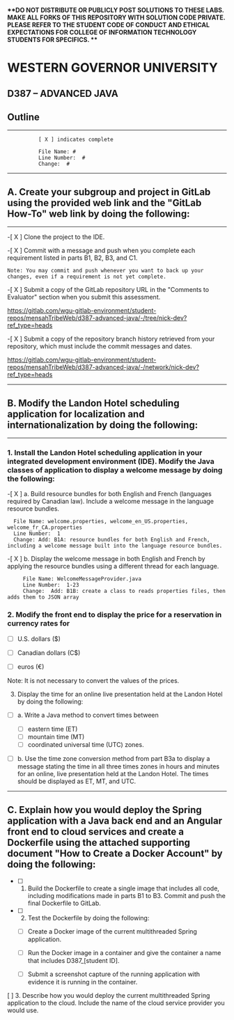<strong> **DO NOT DISTRIBUTE OR PUBLICLY POST SOLUTIONS TO THESE LABS. MAKE ALL FORKS OF THIS REPOSITORY WITH SOLUTION CODE PRIVATE. PLEASE REFER TO THE STUDENT CODE OF CONDUCT AND ETHICAL EXPECTATIONS FOR COLLEGE OF INFORMATION TECHNOLOGY STUDENTS FOR SPECIFICS. ** </strong>

# WESTERN GOVERNOR UNIVERSITY 
## D387 – ADVANCED JAVA

## Outline

<hr/>

              [ X ] indicates complete

              File Name: #
              Line Number:  #
              Change:  #

<hr/>

##  A.  Create your subgroup and project in GitLab using the provided web link and the "GitLab How-To" web link by doing the following:

<hr/>

 -[ X ]  Clone the project to the IDE.

 -[ X ]   Commit with a message and push when you complete each requirement listed in parts B1, B2, B3, and C1.


    Note: You may commit and push whenever you want to back up your changes, even if a requirement is not yet complete.


-[ X ]   Submit a copy of the GitLab repository URL in the "Comments to Evaluator" section when you submit this assessment.

https://gitlab.com/wgu-gitlab-environment/student-repos/mensahTribeWeb/d387-advanced-java/-/tree/nick-dev?ref_type=heads

-[ X ]   Submit a copy of the repository branch history retrieved from your repository, which must include the commit messages and dates.

https://gitlab.com/wgu-gitlab-environment/student-repos/mensahTribeWeb/d387-advanced-java/-/network/nick-dev?ref_type=heads

<hr/>

## B.  Modify the Landon Hotel scheduling application for localization and internationalization by doing the following:

<hr/>

### 1.   Install the Landon Hotel scheduling application in your integrated development environment (IDE). Modify the Java classes of application to display a welcome message by doing the following:



  -[ X ] a.  Build resource bundles for both English and French (languages required by Canadian law). Include a welcome message in the language resource bundles.
 
      File Name: welcome.properties, welcome_en_US.properties, welcome_fr_CA.properties
      Line Number:  1
      Change: Add: B1A: resource bundles for both English and French, including a welcome message built into the language resource bundles.

  -[ X ] b.  Display the welcome message in both English and French by applying the resource bundles using a different thread for each language.

         File Name: WelcomeMessageProvider.java
         Line Number:  1-23
         Change:  Add: B1B: create a class to reads properties files, then adds them to JSON array

### 2.  Modify the front end to display the price for a reservation in currency rates for 

-[ ]  U.S. dollars ($)
-[ ] Canadian dollars (C$)
-[ ] euros (€) 


Note: It is not necessary to convert the values of the prices.

3.  Display the time for an online live presentation held at the Landon Hotel by doing the following:

-[ ] a.  Write a Java method to convert times between

  -[ ] eastern time (ET)
  -[ ] mountain time (MT) 
  -[ ] coordinated universal time (UTC) zones.

-[ ] b.  Use the time zone conversion method from part B3a to display a message stating the time in all three times zones in hours and minutes for an online, live presentation held at the Landon Hotel. The times should be displayed as ET, MT, and UTC.


<hr/>

## C.  Explain how you would deploy the Spring application with a Java back end and an Angular front end to cloud services and create a Dockerfile using the attached supporting document "How to Create a Docker Account" by doing the following:

-[ ] 1. Build the Dockerfile to create a single image that includes all code, including modifications made in parts B1 to B3. Commit and push the final Dockerfile to GitLab.

-[ ] 2.  Test the Dockerfile by doing the following:

  -[ ] Create a Docker image of the current multithreaded Spring application.

  -[ ]  Run the Docker image in a container and give the container a name that includes D387_[student ID].

  -[ ] Submit a screenshot capture of the running application with evidence it is running in the container.

[  ] 3.  Describe how you would deploy the current multithreaded Spring application to the cloud. Include the name of the cloud service provider you would use.
